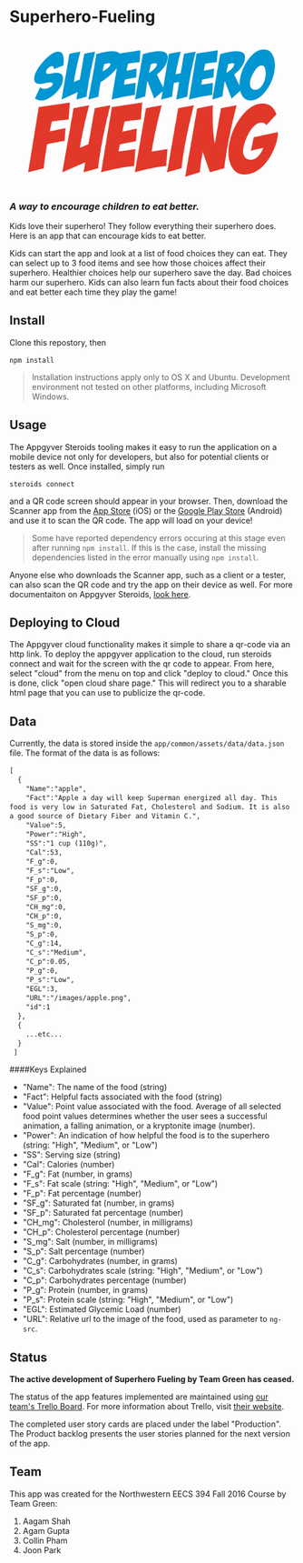 # Superhero-Fueling
![Logo](app/common/assets/images/Title.PNG)
### *A way to encourage children to eat better.*

Kids love their superhero! They follow everything their superhero does. Here is an app that can encourage kids to eat better.

Kids can start the app and look at a list of food choices they can eat. They can select up to 3 food items and see how those choices affect their superhero. Healthier choices help our superhero save the day. Bad choices harm our superhero. Kids can also learn fun facts about their food choices and eat better each time they play the game!

## Install

Clone this repostory, then

	npm install
	
> Installation instructions apply only to OS X and Ubuntu. Development environment not tested on other platforms, including Microsoft Windows.

## Usage

The Appgyver Steroids tooling makes it easy to run the application on a mobile device not only for developers, but also for potential clients or testers as well. Once installed, simply run

	steroids connect
	
and a QR code screen should appear in your browser. Then, download the Scanner app from the [App Store](https://itunes.apple.com/us/app/appgyver-scanner/id575076515?mt=8) (iOS) or the [Google Play Store](https://play.google.com/store/apps/details?id=com.appgyver.freshandroid&hl=en) (Android) and use it to scan the QR code. The app will load on your device!

>   Some have reported dependency errors occuring at this stage even after running `npm install`. If this is the case, install the missing dependencies listed in the error manually using `npm install`.

Anyone else who downloads the Scanner app, such as a client or a tester, can also scan the QR code and try the app on their device as well. For more documentaiton on Appgyver Steroids, [look here](http://docs.appgyver.com/supersonic/tutorial/first-mile/).

## Deploying to Cloud

The Appgyver cloud functionality makes it simple to share a qr-code via an http link. To deploy the appgyver application to the cloud, run steroids connect and wait for the screen with the qr code to appear. From here, select "cloud" from the menu on top and click "deploy to cloud." Once this is done, click "open cloud share page." This will redirect you to a sharable html page that you can use to publicize the qr-code.

## Data

Currently, the data is stored inside the `app/common/assets/data/data.json` file. The format of the data is as follows:

	[
	  {
	    "Name":"apple",
	    "Fact":"Apple a day will keep Superman energized all day. This food is very low in Saturated Fat, Cholesterol and Sodium. It is also a good source of Dietary Fiber and Vitamin C.",
	    "Value":5,
	    "Power":"High",
	    "SS":"1 cup (110g)",
	    "Cal":53,
	    "F_g":0,
	    "F_s":"Low",
	    "F_p":0,
	    "SF_g":0,
	    "SF_p":0,
	    "CH_mg":0,
	    "CH_p":0,
	    "S_mg":0,
	    "S_p":0,
	    "C_g":14,
	    "C_s":"Medium",
	    "C_p":0.05,
	    "P_g":0,
	    "P_s":"Low",
	    "EGL":3,
	    "URL":"/images/apple.png",
	    "id":1
	  },
	  {
	  	...etc...
	  }
	 ]
	 
####Keys Explained

* "Name": The name of the food (string)
* "Fact": Helpful facts associated with the food (string)
* "Value": Point value associated with the food. Average of all selected food point values determines whether the user sees a successful animation, a falling animation, or a kryptonite image (number).
* "Power": An indication of how helpful the food is to the superhero (string: "High", "Medium", or "Low")
* "SS": Serving size (string)
* "Cal": Calories (number)
* "F_g": Fat (number, in grams)
* "F_s": Fat scale (string: "High", "Medium", or "Low")
* "F_p": Fat percentage (number)
* "SF_g": Saturated fat (number, in grams)
* "SF_p": Saturated fat percentage (number)
* "CH_mg": Cholesterol (number, in milligrams)
* "CH_p": Cholesterol percentage (number)
* "S_mg": Salt (number, in milligrams)
* "S_p": Salt percentage (number)
* "C_g": Carbohydrates (number, in grams)
* "C_s": Carbohydrates scale (string: "High", "Medium", or "Low")
* "C_p": Carbohydrates percentage (number)
* "P_g": Protein (number, in grams)
* "P_s": Protein scale (string: "High", "Medium", or "Low")
* "EGL": Estimated Glycemic Load (number)
* "URL": Relative url to the image of the food, used as parameter to `ng-src`.

## Status

**The active development of Superhero Fueling by Team Green has ceased.**

The status of the app features implemented are maintained using [our team's Trello Board](https://trello.com/b/GpERMUd6/user-stories
). For more information about Trello, visit [their website](https://trello.com/home).

The completed user story cards are placed under the label "Production". The Product backlog presents the user stories planned for the next version of the app.

## Team

This app was created for the Northwestern EECS 394 Fall 2016 Course by Team Green:

1. Aagam Shah
2. Agam Gupta
3. Collin Pham
4. Joon Park
